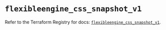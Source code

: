 # `flexibleengine_css_snapshot_v1`

Refer to the Terraform Registry for docs: [`flexibleengine_css_snapshot_v1`](https://registry.terraform.io/providers/flexibleenginecloud/flexibleengine/1.46.0/docs/resources/css_snapshot_v1).
